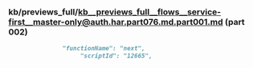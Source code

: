 ### kb/previews_full/kb__previews_full__flows__service-first__master-only@auth.har.part076.md.part001.md (part 002)

```md
               "functionName": "next",
                    "scriptId": "12665",
             
```

```
